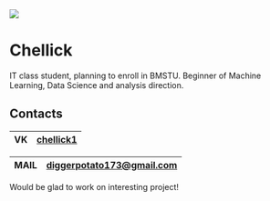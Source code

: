 <img src="https://github.com/chellick/chellick/assets/110192173/c6a75e12-4cae-49ae-9fdf-6a12a844eaa3" />

# Chellick


IT class student, planning to enroll in BMSTU. 
Beginner of Machine Learning, Data Science and analysis direction.

## Contacts


|  VK  | [chellick1](https://vk.com/chellick1) |
|------|---------------------------------------|

| MAIL | diggerpotato173@gmail.com             |
|------|---------------------------------------|

Would be glad to work on interesting project!
